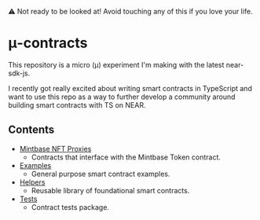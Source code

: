 ⚠️ Not ready to be looked at! Avoid touching any of this if you love your life.

# μ-contracts

This repository is a micro (μ) experiment I'm making with the latest near-sdk-js.

I recently got really excited about writing smart contracts in TypeScript and want to use this repo as a way to further develop a community around building smart contracts with TS on NEAR.

## Contents

- [Mintbase NFT Proxies](./packages/mb-nft-proxies/)
    - Contracts that interface with the Mintbase Token contract. 
- [Examples](./packages/examples/)
    - General purpose smart contract examples.
- [Helpers](./packages/helpers/)
    - Reusable library of foundational smart contracts.
- [Tests](./packages/tests/)
    - Contract tests package.